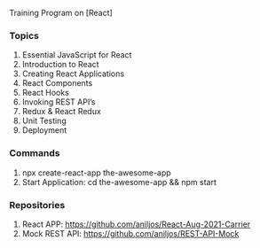 Training Program on [React]

### Topics

1. Essential JavaScript for React
2. Introduction to React
3. Creating React Applications
4. React Components 
5. React Hooks
6. Invoking REST API’s
7. Redux & React Redux
8. Unit Testing
9. Deployment

### Commands

1. npx create-react-app	the-awesome-app
2. Start Application: cd the-awesome-app && npm start

### Repositories

1. React APP: https://github.com/aniljos/React-Aug-2021-Carrier
2. Mock REST API: https://github.com/aniljos/REST-API-Mock


